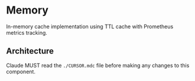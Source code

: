 # Memory

In-memory cache implementation using TTL cache with Prometheus metrics tracking.

## Architecture  
Claude MUST read the `./CURSOR.mdc` file before making any changes to this component.